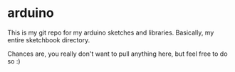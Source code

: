 # arduino
This is my git repo for my arduino sketches and libraries.  Basically, my entire sketchbook directory.

Chances are, you really don't want to pull anything here, but feel free to do so :)

